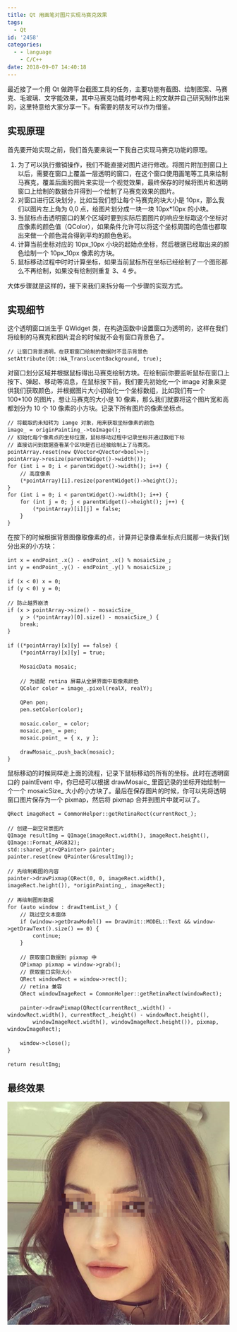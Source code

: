 ```yaml
---
title: Qt 用画笔对图片实现马赛克效果
tags:
  - Qt
id: '2458'
categories:
  - - language
    - C/C++
date: 2018-09-07 14:40:18
---
```


最近接了一个用 Qt 做跨平台截图工具的任务，主要功能有截图、绘制图案、马赛克、毛玻璃、文字能效果，其中马赛克功能时参考网上的文献并自己研究制作出来的，这里特意给大家分享一下。有需要的朋友可以作为借鉴。

## 实现原理

首先要开始实现之前，我们首先要来说一下我自己实现马赛克功能的原理。

1.  为了可以执行撤销操作，我们不能直接对图片进行修改。将图片附加到窗口上以后，需要在窗口上覆盖一层透明的窗口，在这个窗口使用画笔等工具来绘制马赛克，覆盖后面的图片来实现一个视觉效果，最终保存的时候将图片和透明窗口上绘制的数据合并得到一个绘制了马赛克效果的图片。
2.  对窗口进行区块划分，比如当我们想让每个马赛克的块大小是 10px，那么我们以图片左上角为 0,0 点，给图片划分成一块一块 10px\*10px 的小块。
3.  当鼠标点击透明窗口的某个区域时要到实际后面图片的响应坐标取这个坐标对应像素的颜色值（QColor），如果条件允许可以将这个坐标周围的色值也都取出来做一个颜色混合得到平均的颜色色彩。
4.  计算当前坐标对应的 10px_10px 小块的起始点坐标，然后根据已经取出来的颜色绘制一个 10px_10px 像素的方块。
5.  鼠标移动过程中时时计算坐标，如果当前鼠标所在坐标已经绘制了一个图形那么不再绘制，如果没有绘制则重复 3、4 步。

大体步骤就是这样的，接下来我们来拆分每一个步骤的实现方式。

## 实现细节

这个透明窗口派生于 QWidget 类，在构造函数中设置窗口为透明的，这样在我们将绘制的马赛克和图片混合的时候就不会有窗口背景色了。

```
// 让窗口背景透明，在获取窗口绘制的数据时不显示背景色
setAttribute(Qt::WA_TranslucentBackground, true);
```

对窗口划分区域并根据鼠标得出马赛克绘制方块。在绘制前你要监听鼠标在窗口上按下、弹起、移动等消息，在鼠标按下前，我们要先初始化一个 image 对象来提供我们获取颜色，并根据图片大小初始化一个坐标数组，比如我们有一个 100\*100 的图片，想让马赛克的大小是 10 像素，那么我们就要将这个图片宽和高都划分为 10 个 10 像素的小方块。记录下所有图片的像素坐标点。

```
// 将截取的未知转为 iamge 对象，用来获取坐标像素的颜色
image_ = originPainting_->toImage();
// 初始化每个像素点的坐标位置，鼠标移动过程中记录坐标并通过数组下标
// 直接访问到数据查看某个区块是否已经被绘制上了马赛克。
pointArray.reset(new QVector<QVector<bool>>);
pointArray->resize(parentWidget()->width());
for (int i = 0; i < parentWidget()->width(); i++) {
    // 高度像素
    (*pointArray)[i].resize(parentWidget()->height());
}
for (int i = 0; i < parentWidget()->width(); i++) {
    for (int j = 0; j < parentWidget()->height(); j++) {
        (*pointArray)[i][j] = false;
    }
}
```

在按下的时候根据背景图像取像素的点，计算并记录像素坐标点归属那一块我们划分出来的小方块：

```
int x = endPoint_.x() - endPoint_.x() % mosaicSize_;
int y = endPoint_.y() - endPoint_.y() % mosaicSize_;

if (x < 0) x = 0;
if (y < 0) y = 0;

// 防止越界崩溃
if (x > pointArray->size() - mosaicSize_ 
    y > (*pointArray)[0].size() - mosaicSize_) {
    break;
}

if ((*pointArray)[x][y] == false) {
    (*pointArray)[x][y] = true;

    MosaicData mosaic;

    // 为适配 retina 屏幕从全屏界面中取像素颜色
    QColor color = image_.pixel(realX, realY);

    QPen pen;
    pen.setColor(color);

    mosaic.color_ = color;
    mosaic.pen_ = pen;
    mosaic.point_ = { x, y };

    drawMosaic_.push_back(mosaic);
}
```

鼠标移动的时候同样走上面的流程，记录下鼠标移动的所有的坐标。此时在透明窗口的 paintEvent 中，你已经可以根据 drawMosaic\_ 里面记录的坐标开始绘制一个一个 mosaicSize\_ 大小的小方块了。最后在保存图片的时候，你可以先将透明窗口图片保存为一个 pixmap，然后将 pixmap 合并到图片中就可以了。

```
QRect imageRect = CommonHelper::getRetinaRect(currentRect_);

// 创建一副空背景图片
QImage resultImg = QImage(imageRect.width(), imageRect.height(), QImage::Format_ARGB32);
std::shared_ptr<QPainter> painter;
painter.reset(new QPainter(&resultImg));

// 先绘制截图的内容
painter->drawPixmap(QRect(0, 0, imageRect.width(), imageRect.height()), *originPainting_, imageRect);

// 再绘制图形数据
for (auto window : drawItemList_) {
    // 跳过空文本窗体
    if (window->getDrawModel() == DrawUnit::MODEL::Text && window->getDrawText().size() == 0) {
        continue;
    }

    // 获取窗口数据到 pixmap 中
    QPixmap pixmap = window->grab();
    // 获取窗口实际大小
    QRect windowRect = window->rect();
    // retina 兼容
    QRect windowImageRect = CommonHelper::getRetinaRect(windowRect);

    painter->drawPixmap(QRect(currentRect_.width() - windowRect.width(), currentRect_.height() - windowRect.height(),
        windowImageRect.width(), windowImageRect.height()), pixmap, windowImageRect);

    window->close();
}

return resultImg;
```

## 最终效果

[![](/images/2018/09/2018-09-07-14-39-41.png)](/images/2018/09/2018-09-07-14-39-41.png)